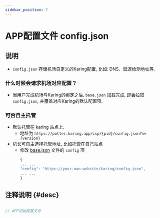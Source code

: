 ```yaml
---
sidebar_position: 7
---
```


# APP配置文件 config.json

## 说明
- `config.json` 存储机场自定义的Karing配置, 比如: DNS、延迟检测地址等.

### 什么时候会请求机场对应配置？
- 当用户完成机场与Karing的绑定之后, `base.json` 加载完成, 即会拉取`config.json`, 并覆盖对应Karing的默认配置项.

### 可否自主托管
- 默认托管在 karing 站点上.
  - 地址为 `https://potter.karing.app/isp/{pid}/config.json?v={version}`
- 机长可自主选择托管地址, 比如托管在自己站点
  - 修改 [base.json](./base.json.md) 文件的 `config` 项
    ```jsx title="base.json"
    {
    ... ...
    "config": "https://your-own-website/karing/config.json",
    ... ...
    }
    ```

## 注释说明 {#desc}
```jsx title="config.json"

// APP初始配置文件


```